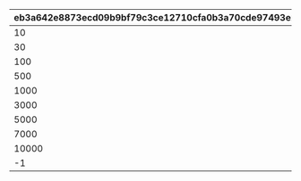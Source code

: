 |eb3a642e8873ecd09b9bf79c3ce12710cfa0b3a70cde97493e297954258f9b5b|a4c2dd5f78a77ac42551d14a465af0e46484c678ba69ed705710cddfa7e77ca6|d5fbdfe34ea649148e29658a0d65351ec72e010c85fc14b976a3f762a9598d73|
| --- | --- | --- |
|10|1|1|
|30|11|2|
|100|31|3|
|500|101|4|
|1000|501|5|
|3000|1001|6|
|5000|3001|7|
|7000|5001|8|
|10000|7001|9|
|-1|10001|10|
